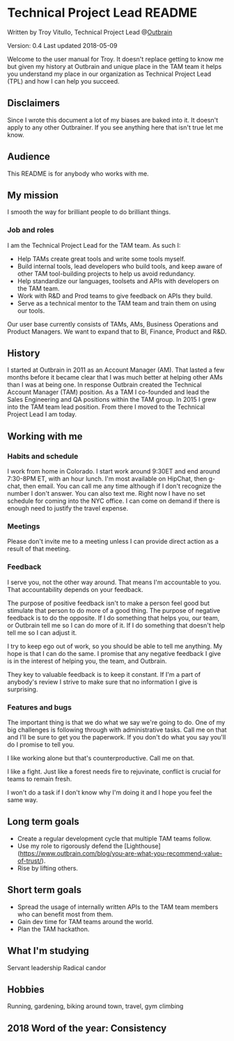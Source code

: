 # Technical Project Lead README
Written by Troy Vitullo, Technical Project Lead @[Outbrain](https://www.outbrain.com)

Version: 0.4
Last updated 2018-05-09

Welcome to the user manual for Troy. It doesn't replace getting to know me but given my history at Outbrain and unique place in the TAM team it helps you understand my place in our organization as Technical Project Lead (TPL) and how I can help you succeed.

## Disclaimers
Since I wrote this document a lot of my biases are baked into it. It doesn't apply to any other Outbrainer. If you see anything here that isn't true let me know.

## Audience
This README is for anybody who works with me.

## My mission
I smooth the way for brilliant people to do brilliant things.

### Job and roles
I am the Technical Project Lead for the TAM team. As such I:
- Help TAMs create great tools and write some tools myself. 
- Build internal tools, lead developers who build tools, and keep aware of other TAM tool-building projects to help us avoid redundancy. 
- Help standardize our languages, toolsets and APIs with developers on the TAM team.
- Work with R&D and Prod teams to give feedback on APIs they build. 
- Serve as a technical mentor to the TAM team and train them on using our tools.

Our user base currently consists of TAMs, AMs, Business Operations and Product Managers. We want to expand that to BI, Finance, Product and R&D.

## History
I started at Outbrain in 2011 as an Account Manager (AM). That lasted a few months before it became clear that I was much better at helping other AMs than I was at being one. In response Outbrain created the Technical Account Manager (TAM) position. As a TAM I co-founded and lead the Sales Engineering and QA positions within the TAM group. In 2015 I grew into the TAM team lead position. From there I moved to the Technical Project Lead I am today.

## Working with me
### Habits and schedule
I work from home in Colorado. I start work around 9:30ET and end around 7:30-8PM ET, with an hour lunch. I'm most available on HipChat, then g-chat, then email. You can call me any time although if I don't recognize the number I don't answer. You can also text me. Right now I have no set schedule for coming into the NYC office. I can come on demand if there is enough need to justify the travel expense.

### Meetings
Please don't invite me to a meeting unless I can provide direct action as a result of that meeting.

### Feedback
I serve you, not the other way around. That means I'm accountable to you. That accountability depends on your feedback.

The purpose of positive feedback isn't to make a person feel good but stimulate that person to do more of a good thing. The purpose of negative feedback is to do the opposite. If I do something that helps you, our team, or Outbrain tell me so I can do more of it. If I do something that doesn't help tell me so I can adjust it.

I try to keep ego out of work, so you should be able to tell me anything. My hope is that I can do the same. I promise that any negative feedback I give is in the interest of helping you, the team, and Outbrain.

They key to valuable feedback is to keep it constant. If I'm a part of anybody's review I strive to make sure that no information I give is surprising.

### Features and bugs
The important thing is that we do what we say we're going to do. One of my big challenges is following through with administrative tasks. Call me on that and I'll be sure to get you the paperwork. If you don't do what you say you'll do I promise to tell you.

I like working alone but that's counterproductive. Call me on that.

I like a fight. Just like a forest needs fire to rejuvinate, conflict is crucial for teams to remain fresh.

I won't do a task if I don't know why I'm doing it and I hope you feel the same way.

## Long term goals
- Create a regular development cycle that multiple TAM teams follow.
- Use my role to rigorously defend the [Lighthouse] (https://www.outbrain.com/blog/you-are-what-you-recommend-value-of-trust/).
- Rise by lifting others.

## Short term goals
- Spread the usage of internally written APIs to the TAM team members who can benefit most from them.
- Gain dev time for TAM teams around the world.
- Plan the TAM hackathon.

## What I'm studying
Servant leadership
Radical candor

## Hobbies
Running, gardening, biking around town, travel, gym climbing

## 2018 Word of the year: Consistency

